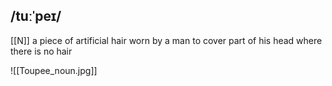 ## /tuːˈpeɪ/
[[N]]
a piece of artificial hair worn by a man to cover part of his head where there is no hair

![[Toupee_noun.jpg]]
